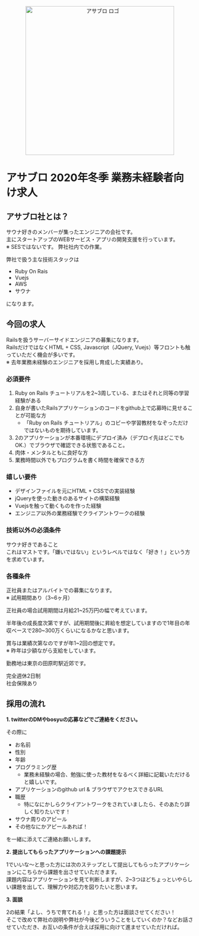 <div align="center">
<img src="https://user-images.githubusercontent.com/1719765/73834925-e7651880-484f-11ea-8e06-a733e00f8519.png" alt="アサブロ ロゴ" title="アサブロ ロゴ" width="400">
</div>

# アサブロ 2020年冬季 業務未経験者向け求人

## アサブロ社とは？
サウナ好きのメンバーが集ったエンジニアの会社です。<br>
主にスタートアップのWEBサービス・アプリの開発支援を行っています。<br>
※ SESではないです。 弊社社内での作業。

弊社で扱う主な技術スタックは

* Ruby On Rais
* Vuejs
* AWS
* サウナ

になります。

## 今回の求人
Railsを扱うサーバーサイドエンジニアの募集になります。<br>
RailsだけではなくHTML + CSS, Javascript（JQuery, Vuejs）等フロントも触っていただく機会が多いです。<br>
※ 去年業務未経験のエンジニアを採用し育成した実績あり。

### 必須要件
1. Ruby on Rails チュートリアルを2~3周している、またはそれと同等の学習経験がある
2. 自身が書いたRailsアプリケーションのコードをgithub上で応募時に見せることが可能な方
    - 「Ruby on Rails チュートリアル」のコピーや学習教材をなぞっただけではないものを期待しています。
3. 2のアプリケーションが本番環境にデプロイ済み（デプロイ先はどこでもOK.）でブラウザで確認できる状態であること。
4. 肉体・メンタルともに良好な方
5. 業務時間以外でもプログラムを書く時間を確保できる方

### 嬉しい要件
* デザインファイルを元にHTML + CSSでの実装経験
* jQueryを使った動きのあるサイトの構築経験
* Vuejsを触って動くものを作った経験
* エンジニア以外の業務経験でクライアントワークの経験

### 技術以外の必須条件
サウナ好きであること<br>
これはマストです。「嫌いではない」というレベルではなく「好き！」という方を求めています。

### 各種条件
正社員またはアルバイトでの募集になります。<br>
※ 試用期間あり（3~6ヶ月）

正社員の場合試用期間は月給21~25万円の幅で考えています。

半年後の成長度次第ですが、試用期間後に昇給を想定していますので1年目の年収ベースで280~300万くらいになるかなと思います。

賞与は業績次第なのですが年1~2回の想定です。<br>
※ 昨年は少額ながら支給をしています。

勤務地は東京の田原町駅近郊です。

完全週休2日制<br>
社会保険あり

## 採用の流れ
**1. twitterのDMやbosyuの応募などでご連絡をください。**

その際に

- お名前
- 性別
- 年齢
- プログラミング歴
  - 業務未経験の場合、勉強に使った教材をなるべく詳細に記載いただけると嬉しいです。
- アプリケーションのgithub url & ブラウザでアクセスできるURL
- 職歴
    - 特になにかしらクライアントワークをされていましたら、そのあたり詳しく知りたいです！
- サウナ周りのアピール
- その他なにかアピールあれば！

を一緒に添えてご連絡お願いします。

**2. 提出してもらったアプリケーションへの課題提示**

1でいいな〜と思った方には次のステップとして提出してもらったアプリケーションにこちらから課題を出させていただきます。<br>
課題内容はアプリケーションを見て判断しますが、2~3つほどちょっといやらしい課題を出して、理解力や対応力を図りたいと思います。

**3. 面談**

2の結果「よし、うちで育てれる！」と思った方は面談させてください！<br>
そこで改めて弊社の説明や弊社が今後どういうことをしていくのか？などお話させていただき、お互いの条件が合えば採用に向けて進ませていただければ。
